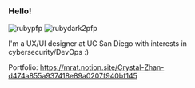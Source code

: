 ### Hello!

![rubypfp](https://user-images.githubusercontent.com/78581772/236361741-6ef56cee-ad91-4314-ab52-5e2da322f4be.gif#gh-light-mode-only)
![rubydark2pfp](https://user-images.githubusercontent.com/78581772/236585709-7ebf8f6b-a093-4526-8ddb-dfdaa7fa0217.gif#gh-dark-mode-only)

I'm a UX/UI designer at UC San Diego with interests in cybersecurity/DevOps :)

Portfolio: https://mrat.notion.site/Crystal-Zhan-d474a855a937418e89a0207f940bf145
<!--
**mr4tt/mr4tt** is a ✨ _special_ ✨ repository because its `README.md` (this file) appears on your GitHub profile.

Here are some ideas to get you started:

- 🔭 I’m currently working on ...
- 🌱 I’m currently learning ...
- 👯 I’m looking to collaborate on ...
- 🤔 I’m looking for help with ...
- 💬 Ask me about ...
- 📫 How to reach me: ...
- 😄 Pronouns: ...
- ⚡ Fun fact: ...
-->

